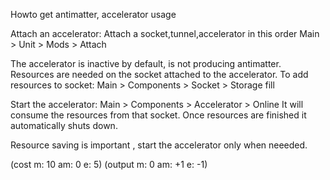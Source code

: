 Howto get antimatter, accelerator usage

Attach an accelerator:
Attach a socket,tunnel,accelerator in this order
Main > Unit > Mods > Attach

The accelerator is inactive by default, is not producing antimatter.
Resources are needed on the socket attached to the accelerator.
To add resources to socket:
Main > Components > Socket > Storage fill

Start the accelerator: Main > Components > Accelerator > Online
It will consume the resources from that socket.
Once resources are finished it automatically shuts down.

Resource saving is important , start the accelerator only when neeeded.

(cost m: 10 am: 0 e: 5)
(output m: 0 am: +1 e: -1)